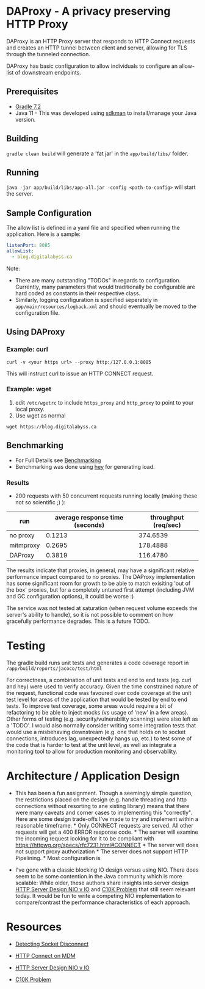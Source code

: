 # DAProxy - A privacy preserving HTTP Proxy

DAProxy is an HTTP Proxy server that responds to HTTP Connect requests and creates an HTTP tunnel between client and server, allowing for TLS through the tunneled connection.

DAProxy has basic configuration to allow individuals to configure an allow-list of downstream endpoints.

## Prerequisites 

* [Gradle 7.2](https://gradle.org/)
* Java 11 - This was developed using [sdkman](https://sdkman.io/) to install/manage your Java version.

## Building

`gradle clean build` will generate a 'fat jar' in the `app/build/libs/` folder.

## Running

`java -jar app/build/libs/app-all.jar -config <path-to-config>` will start the server.

## Sample Configuration

The allow list is defined in a yaml file and specified when running the application. 
Here is a sample:

```yaml
listenPort: 8085
allowList:
  - blog.digitalabyss.ca
```

Note: 
* There are many outstanding "TODOs" in regards to configuration.  Currently, many parameters that would traditionally be configurable are hard coded as constants in their respective class.
* Similarly, logging configuration is specified seperately in `app/main/resources/logback.xml` and should eventually be moved to the configuration file.


## Using DAProxy
### Example: curl
```
curl -v <your https url> --proxy http:/127.0.0.1:8085
```
This will instruct curl to issue an HTTP CONNECT request.
### Example: wget
1. edit `/etc/wgetrc` to include `https_proxy` and `http_proxy` to point to your local proxy.
2. Use wget as normal

```
wget https://blog.digitalabyss.ca
```


## Benchmarking

* For Full Details see [Benchmarking](docs/Benchmarking.md)
* Benchmarking was done using [hey](https://github.com/rakyll/hey) for generating load.

### Results

* 200 requests with 50 concurrent requests running locally (making these not so scientific ;) ):

| run | average response time (seconds) | throughput (req/sec) |
| --- | ------------------------------ | -------------------- |
| no proxy | 0.1213 | 374.6539 |
| mitmproxy | 0.2695 | 178.4888 |
| DAProxy | 0.3819 | 116.4780 |

The results indicate that proxies, in general, may have a significant relative performance impact compared to no proxies.  The DAProxy implementation has some significant room for growth to be able to match exisiting 'out of the box' proxies, but for a completely untuned  first attempt (including JVM and GC configuration options), it could be worse :)

The service was not tested at saturation (when request volume exceeds the server's ability to handle), so it is not possible to comment on how gracefully performance degrades.  This is a future TODO.

# Testing

The gradle build runs unit tests and generates a code coverage report in `/app/build/reports/jacoco/test/html`

For correctness, a combination of unit tests and end to end tests (eg. curl and hey) were used to verify accuracy.  Given the time constrained nature of the request, functional code was favoured over code coverage at the unit test level for areas of the application that would be tested by end to end tests.  To improve test coverage, some areas would require a bit of refactoring to be able to inject mocks (vs usage of 'new' in a few areas). Other forms of testing (e.g. security/vulnerability scanning) were also left as a 'TODO'.  I would also normally consider writing some integration tests that would use a misbehaving downstream (e.g. one that holds on to socket connections, introduces lag, unexpectedly hangs up, etc.) to test some of the code that is harder to test at the unit level, as well as integrate a monitoring tool to allow for production monitoring and observability.


# Architecture / Application Design

* This has been a fun assignment.  Though a seemingly simple question, the restrictions placed on the design (e.g. handle threading and http connections without resorting to ane xisting library) means that there were many caveats and corner cases to implementing this "correctly".  Here are some design trade-offs I've made to try and implement within a reasonable timeframe.
        * Only CONNECT requests are served.  All other requests will get a 400 ERROR response code.
        * The server will examine the incoming request looking for it to be compliant with https://httpwg.org/specs/rfc7231.html#CONNECT
        * The server will does not support proxy authorization
        * The server does not support HTTP Pipelining.
        * Most configuration is 
        

* I've gone with a classic blocking IO design versus using NIO. There does seem to be some contention in the Java community which is more scalable:  While older, these authors share insights into server design [HTTP Server Design NIO v IO](http://beefchunk.com/documentation/network/programming/tymaPaulMultithreaded.pdf) and [C10K Problem](http://www.kegel.com/c10k.html#top) that still seem relevant today.  It would be fun to write a competing NIO implementation to compare/contrast the performance characteristics of each approach.


# Resources

* [Detecting Socket Disconnect](https://stackoverflow.com/questions/12243765/java-handling-socket-disconnection/12244232#12244232)
* [HTTP Connect on MDM](https://developer.mozilla.org/en-US/docs/Web/HTTP/Methods/CONNECT)

* [HTTP Server Design NIO v IO](http://beefchunk.com/documentation/network/programming/tymaPaulMultithreaded.pdf)
* [C10K Problem](http://www.kegel.com/c10k.html#top)